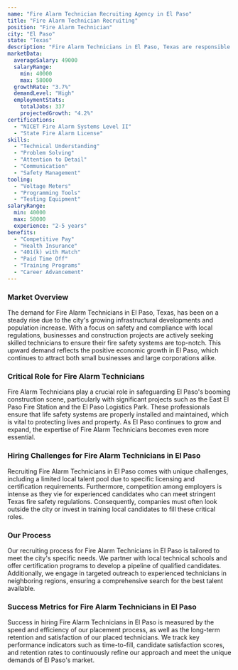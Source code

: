 ```yaml
---
name: "Fire Alarm Technician Recruiting Agency in El Paso"
title: "Fire Alarm Technician Recruiting"
position: "Fire Alarm Technician"
city: "El Paso"
state: "Texas"
description: "Fire Alarm Technicians in El Paso, Texas are responsible for installing, maintaining and repairing fire alarm systems and equipment."
marketData:
  averageSalary: 49000
  salaryRange:
    min: 40000
    max: 58000
  growthRate: "3.7%"
  demandLevel: "High"
  employmentStats:
    totalJobs: 337
    projectedGrowth: "4.2%"
certifications:
  - "NICET Fire Alarm Systems Level II"
  - "State Fire Alarm License"
skills:
  - "Technical Understanding"
  - "Problem Solving"
  - "Attention to Detail"
  - "Communication"
  - "Safety Management"
tooling:
  - "Voltage Meters"
  - "Programming Tools"
  - "Testing Equipment"
salaryRange:
  min: 40000
  max: 58000
  experience: "2-5 years"
benefits:
  - "Competitive Pay"
  - "Health Insurance"
  - "401(k) with Match"
  - "Paid Time Off"
  - "Training Programs"
  - "Career Advancement"
---
```


### Market Overview
The demand for Fire Alarm Technicians in El Paso, Texas, has been on a steady rise due to the city's growing infrastructural developments and population increase. With a focus on safety and compliance with local regulations, businesses and construction projects are actively seeking skilled technicians to ensure their fire safety systems are top-notch. This upward demand reflects the positive economic growth in El Paso, which continues to attract both small businesses and large corporations alike.

### Critical Role for Fire Alarm Technicians
Fire Alarm Technicians play a crucial role in safeguarding El Paso's booming construction scene, particularly with significant projects such as the East El Paso Fire Station and the El Paso Logistics Park. These professionals ensure that life safety systems are properly installed and maintained, which is vital to protecting lives and property. As El Paso continues to grow and expand, the expertise of Fire Alarm Technicians becomes even more essential.

### Hiring Challenges for Fire Alarm Technicians in El Paso
Recruiting Fire Alarm Technicians in El Paso comes with unique challenges, including a limited local talent pool due to specific licensing and certification requirements. Furthermore, competition among employers is intense as they vie for experienced candidates who can meet stringent Texas fire safety regulations. Consequently, companies must often look outside the city or invest in training local candidates to fill these critical roles.

### Our Process
Our recruiting process for Fire Alarm Technicians in El Paso is tailored to meet the city's specific needs. We partner with local technical schools and offer certification programs to develop a pipeline of qualified candidates. Additionally, we engage in targeted outreach to experienced technicians in neighboring regions, ensuring a comprehensive search for the best talent available.

### Success Metrics for Fire Alarm Technicians in El Paso
Success in hiring Fire Alarm Technicians in El Paso is measured by the speed and efficiency of our placement process, as well as the long-term retention and satisfaction of our placed technicians. We track key performance indicators such as time-to-fill, candidate satisfaction scores, and retention rates to continuously refine our approach and meet the unique demands of El Paso's market.